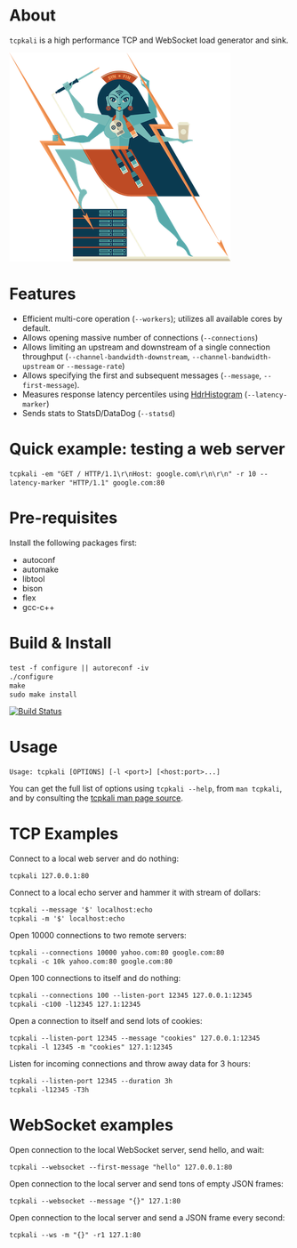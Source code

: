 
# About

`tcpkali` is a high performance TCP and WebSocket load generator and sink.

![tcpkali mascot](doc/images/tcpkali-mascot.png)

# Features

 * Efficient multi-core operation (`--workers`); utilizes all available cores by default.
 * Allows opening massive number of connections (`--connections`)
 * Allows limiting an upstream and downstream of a single connection throughput (`--channel-bandwidth-downstream`, `--channel-bandwidth-upstream` or `--message-rate`)
 * Allows specifying the first and subsequent messages (`--message`, `--first-message`).
 * Measures response latency percentiles using [HdrHistogram](https://github.com/HdrHistogram) (`--latency-marker`)
 * Sends stats to StatsD/DataDog (`--statsd`)

# Quick example: testing a web server

    tcpkali -em "GET / HTTP/1.1\r\nHost: google.com\r\n\r\n" -r 10 --latency-marker "HTTP/1.1" google.com:80

# Pre-requisites

Install the following packages first:

 * autoconf
 * automake
 * libtool
 * bison
 * flex
 * gcc-c++

# Build & Install

    test -f configure || autoreconf -iv
    ./configure
    make
    sudo make install

[![Build Status](https://travis-ci.org/machinezone/tcpkali.svg?branch=master)](https://travis-ci.org/machinezone/tcpkali)

# Usage

    Usage: tcpkali [OPTIONS] [-l <port>] [<host:port>...]

You can get the full list of options using `tcpkali --help`, from
`man tcpkali`, and by consulting the
[tcpkali man page source](doc/tcpkali.man.md).

# TCP Examples

Connect to a local web server and do nothing:

    tcpkali 127.0.0.1:80

Connect to a local echo server and hammer it with stream of dollars:

    tcpkali --message '$' localhost:echo
    tcpkali -m '$' localhost:echo

Open 10000 connections to two remote servers:

    tcpkali --connections 10000 yahoo.com:80 google.com:80
    tcpkali -c 10k yahoo.com:80 google.com:80

Open 100 connections to itself and do nothing:

    tcpkali --connections 100 --listen-port 12345 127.0.0.1:12345
    tcpkali -c100 -l12345 127.1:12345

Open a connection to itself and send lots of cookies:

    tcpkali --listen-port 12345 --message "cookies" 127.0.0.1:12345
    tcpkali -l 12345 -m "cookies" 127.1:12345

Listen for incoming connections and throw away data for 3 hours:

    tcpkali --listen-port 12345 --duration 3h
    tcpkali -l12345 -T3h

# WebSocket examples

Open connection to the local WebSocket server, send hello, and wait:

    tcpkali --websocket --first-message "hello" 127.0.0.1:80

Open connection to the local server and send tons of empty JSON frames:

    tcpkali --websocket --message "{}" 127.1:80

Open connection to the local server and send a JSON frame every second:

    tcpkali --ws -m "{}" -r1 127.1:80

